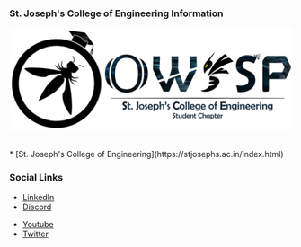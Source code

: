 ### St. Joseph's College of Engineering Information
  <p><img width="auto" height="auto" src="./assets/images/owasp_sjce_logo.png"></p>

<br/>
* [St. Joseph's College of Engineering](https://stjosephs.ac.in/index.html)

### Social Links
<!-- * [Meetup](#) -->
* [LinkedIn](https://www.linkedin.com/company/owasp-sjce-chapter)
* [Discord](https://discord.com/invite/stzJyenZTH)
<!-- * [Instagram](#) -->
* [Youtube](http://www.youtube.com/@OWASP_SJCE)
* [Twitter](https://twitter.com/owasp_sjce)


